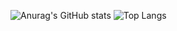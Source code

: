 ![Anurag's GitHub stats](https://github-readme-stats.vercel.app/api?username=dmbaev&theme=shadow_green&show_icons=true&hide_border=true)
![Top Langs](https://github-readme-stats.vercel.app/api/top-langs/?username=dmbaev&theme=shadow_green&hide_border=true)

